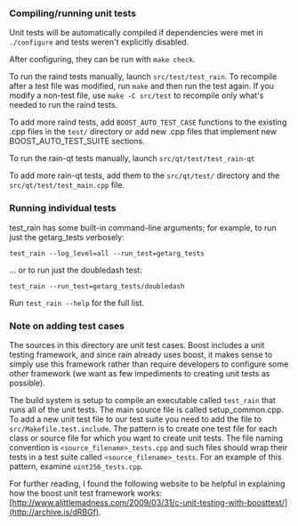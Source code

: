 ### Compiling/running unit tests

Unit tests will be automatically compiled if dependencies were met in `./configure`
and tests weren't explicitly disabled.

After configuring, they can be run with `make check`.

To run the raind tests manually, launch `src/test/test_rain`. To recompile
after a test file was modified, run `make` and then run the test again. If you
modify a non-test file, use `make -C src/test` to recompile only what's needed
to run the raind tests.

To add more raind tests, add `BOOST_AUTO_TEST_CASE` functions to the existing
.cpp files in the `test/` directory or add new .cpp files that
implement new BOOST_AUTO_TEST_SUITE sections.

To run the rain-qt tests manually, launch `src/qt/test/test_rain-qt`

To add more rain-qt tests, add them to the `src/qt/test/` directory and
the `src/qt/test/test_main.cpp` file.

### Running individual tests

test_rain has some built-in command-line arguments; for
example, to run just the getarg_tests verbosely:

    test_rain --log_level=all --run_test=getarg_tests

... or to run just the doubledash test:

    test_rain --run_test=getarg_tests/doubledash

Run `test_rain --help` for the full list.

### Note on adding test cases

The sources in this directory are unit test cases.  Boost includes a
unit testing framework, and since rain already uses boost, it makes
sense to simply use this framework rather than require developers to
configure some other framework (we want as few impediments to creating
unit tests as possible).

The build system is setup to compile an executable called `test_rain`
that runs all of the unit tests.  The main source file is called
setup_common.cpp. To add a new unit test file to our test suite you need
to add the file to `src/Makefile.test.include`. The pattern is to create
one test file for each class or source file for which you want to create
unit tests.  The file naming convention is `<source_filename>_tests.cpp`
and such files should wrap their tests in a test suite
called `<source_filename>_tests`. For an example of this pattern,
examine `uint256_tests.cpp`.

For further reading, I found the following website to be helpful in
explaining how the boost unit test framework works:
[http://www.alittlemadness.com/2009/03/31/c-unit-testing-with-boosttest/](http://archive.is/dRBGf).
